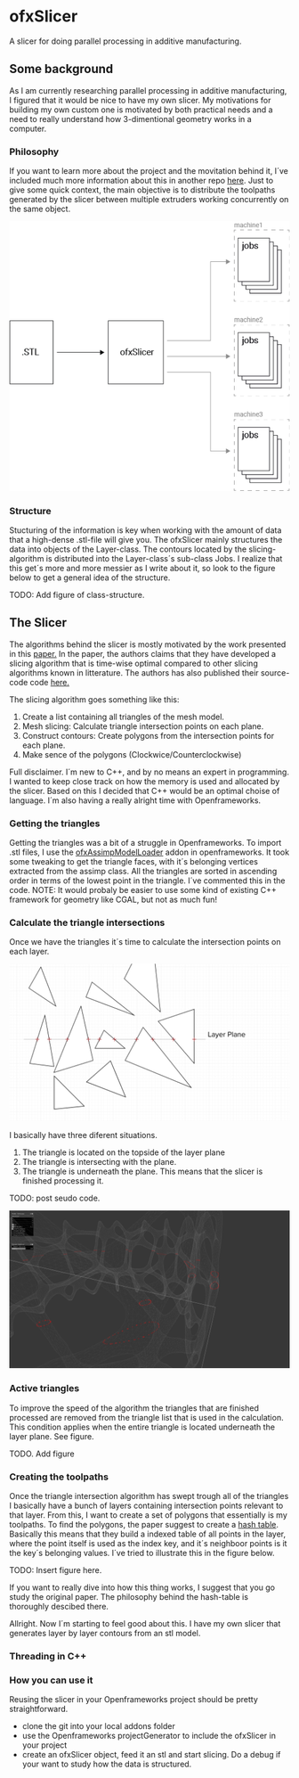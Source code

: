 # ofxSlicer

A slicer for doing parallel processing in additive manufacturing. 

## Some background

As I am currently researching parallel processing in additive manufacturing, I figured that it would be nice to have my own slicer. My motivations for building my own custom one is motivated by both practical needs and a need to really understand how 3-dimentional geometry works in a computer.  

### Philosophy 

If you want to learn more about the project and the movitation behind it, I´ve included much more information about this in another repo [here](https://github.com/frikkfossdal/fluffy-octo-potato).  Just to give some quick context, the main objective is to distribute the toolpaths generated by the slicer between multiple extruders working concurrently on the same object. 

![philosophy](docs/img/philosophy.png)

### Structure

Stucturing of the information is key when working with the amount of data that a high-dense .stl-file will give you. The ofxSlicer mainly structures the data into objects of the Layer-class. The contours located by the slicing-algorithm is distributed into the Layer-class´s  sub-class Jobs. I realize that this get´s more and more messier as I write about it, so look to the figure below to get a general idea of the structure. 

TODO: Add figure of class-structure.

## The Slicer

The algorithms behind the slicer is mostly motivated by the work presented in this [paper.](http://www.dainf.ct.utfpr.edu.br/%7Emurilo/public/CAD-slicing.pdf) In the paper, the authors claims that they have developed a slicing algorithm that is time-wise optimal compared to other slicing algorithms known in litterature. The authors has also published their source-code code [here.](http://www.dainf.ct.utfpr.edu.br/~rminetto/projects/slicing/) 

The slicing algorithm goes something like this:

1. Create a list containing all triangles of the mesh model.
2. Mesh slicing:  Calculate triangle intersection points on each plane.
3. Construct contours: Create polygons from the intersection points for each plane.
4. Make sence of the polygons (Clockwice/Counterclockwise)

Full disclaimer. I´m new to C++, and by no means an expert in programming. I wanted to keep close track on how the memory is used and allocated by the slicer. Based on this I decided that C++ would be an optimal choise of language.  I´m also having a really alright time with Openframeworks. 

### Getting the triangles 

Getting the triangles was a bit of a struggle in Openframeworks. To import .stl files, I use the [ofxAssimpModelLoader](http://openframeworks.cc/documentation/ofxAssimpModelLoader/ofxAssimpModelLoader/) addon in openframeworks.  It took some tweaking to get the triangle faces, with it´s belonging vertices extracted from the assimp class. All the triangles are sorted in ascending order in terms of the lowest point in the triangle. I´ve commented this in the code. NOTE: It would probaly be easier to use some kind of existing C++ framework for geometry like CGAL, but not as much fun! 

### Calculate the triangle intersections 

Once we have the triangles it´s time to calculate the intersection points on each layer. 

![triangleInter](docs/img/triangleIntersection.png)

I basically have three diferent situations. 
1. The triangle is located on the topside of the layer plane 
2. The triangle is intersecting with the plane. 
3. The triangle is underneath the plane. This means that the slicer is finished processing it. 

TODO: post seudo code. 

![intersections](docs/img/intersections.png)

### Active triangles 

To improve the speed of the algorithm the triangles that are finished processed are removed from the triangle list that is used in the calculation. This condition applies when the entire triangle is located underneath the layer plane. See figure. 

TODO. Add figure 

### Creating the toolpaths

Once the triangle intersection algorithm has swept trough all of the triangles I basically have a bunch of layers containing intersection points relevant to that layer. From this, I want to create a set of polygons that essentially is my toolpaths. To find the polygons, the paper suggest to create a [hash table](https://en.wikipedia.org/wiki/Hash_table). Basically this means that they build a indexed table of all points in the layer,  where the point itself is used as the index key, and it´s neighboor points is it the key´s belonging values.  I´ve tried to illustrate this in the figure below.

TODO: Insert figure here. 

If you want to really dive into how this thing works, I suggest that you go study the original paper.  The philosophy behind the hash-table is thoroughly descibed there. 

Allright. Now I´m starting to feel good about this. I have my own slicer that generates layer by layer contours from an stl model. 

### Threading in C++

### How you can use it
Reusing the slicer in your Openframeworks project should be pretty straightforward. 
* clone the git into your local addons folder
* use the Openframeworks projectGenerator to include the ofxSlicer in your project 
* create an ofxSlicer object, feed it an stl and start slicing. Do a debug if your want to study how the data is structured. 

##
